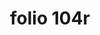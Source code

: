 ---
layout: edition
title: folio 104r
manuscript: Florence, Biblioteca Marucelliana, Carte Rajna XIX.15
sigla: R
iip: r104r.tif
milestone: 207
---